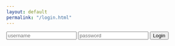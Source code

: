 ```yaml
---
layout: default
permalink: "/login.html"
---
```


<style>	
	nav,#left--menu,footer{display:none;}	
</style>

<div class="container">
	<div class="login-container">
            <div id="output"></div>
            <div class="avatar"></div>
            <div class="form-box">
                <form action="" method="">
                    <input name="user" type="text" placeholder="username">
                    <input type="password" placeholder="password">
                    <button class="btn btn-info btn-block login" type="submit">Login</button>
                </form>
            </div>
        </div>
</div>
